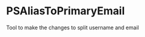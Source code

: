 # PSAliasToPrimaryEmail
 Tool to make the changes to split username and email

<!-- Purpose: Tool to make the changes to split username and email -->
<!-- INSTALL_COMMAND: curl -o PSAliasToPrimary.ps1 https://github.com/mrdatawolf/PSAliasToPrimaryEmail/raw/main/PSAliasToPrimary.ps1 -->
<!-- RUN_COMMAND: PSAliasToPrimary.ps1 -->